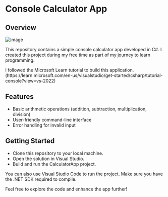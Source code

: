 <h1>Console Calculator App</h1>

<h2>Overview</h2>

<!--![Screenshot 2024-07-04 175503](https://github.com/AvogatoWizardWhisker/CalculatorApp/assets/89489853/feab09b0-4e6a-4668-b4a8-8ba1d3de9d85)-->
![image](https://github.com/user-attachments/assets/e56368b5-bccf-46d2-ad3c-0e91fef3b7b0)

<!--<img src="https://github-production-user-asset-6210df.s3.amazonaws.com/89489853/345902456-7761a0f6-66fc-4c05-88c6-703c296cf2f5.png?X-Amz-Algorithm=AWS4-HMAC-SHA256&X-Amz-Credential=AKIAVCODYLSA53PQK4ZA%2F20240704%2Fus-east-1%2Fs3%2Faws4_request&X-Amz-Date=20240704T165517Z&X-Amz-Expires=300&X-Amz-Signature=20a71b950846863bb72f76916b0b027333b412caaa6edb37355dc0c5f1bc1e34&X-Amz-SignedHeaders=host&actor_id=89489853&key_id=0&repo_id=819641561" alt="A console calculator app in C# with a command-line interface. The user has entered the numbers 420 and 69 and selected the divide operation. The result displayed is 6.09, and there’s a prompt for the user to either close the app or continue with another calculation.">
-->
<p>This repository contains a simple console calculator app developed in C#. I created this project during my free time as part of my journey to learn programming.</p>
<p>I followed the Microsoft Learn tutorial to build this application.<br>(https://learn.microsoft.com/en-us/visualstudio/get-started/csharp/tutorial-console?view=vs-2022)</p>
<h2>Features</h2>
<ul>
  <li>Basic arithmetic operations (addition, subtraction, multiplication, division)</li>
  <li>User-friendly command-line interface</li>
  <li>Error handling for invalid input</li>
</ul>
<h2>Getting Started</h2>
<ul>
  <li>Clone this repository to your local machine.</ol>
  <li>Open the solution in Visual Studio.</ol>
  <li>Build and run the CalculatorApp project.</ol>
</ul>
<p>You can also use Visual Studio Code to run the project. Make sure you have the .NET SDK required to compile.</p>

<p>Feel free to explore the code and enhance the app further!</p>
